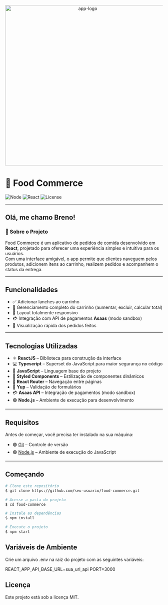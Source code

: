 <div align="center"> 
  <img width="512" height="512" src="https://img.icons8.com/arcade/512/fast-food.png" alt="app-logo" />
</div>

# 🍔 Food Commerce

![Node](https://img.shields.io/badge/node-16.x-green)
![React](https://img.shields.io/badge/react-18-blue)
![License](https://img.shields.io/badge/license-MIT-blue)

---

## Olá, me chamo Breno!

### :dart: Sobre o Projeto
Food Commerce é um aplicativo de pedidos de comida desenvolvido em **React**, projetado para oferecer uma experiência simples e intuitiva para os usuários.  
Com uma interface amigável, o app permite que clientes naveguem pelos produtos, adicionem itens ao carrinho, realizem pedidos e acompanhem o status da entrega.

---

## Funcionalidades

- ✅ Adicionar lanches ao carrinho  
- 🛒 Gerenciamento completo do carrinho (aumentar, excluir, calcular total)  
- 📱 Layout totalmente responsivo  
- 💳 Integração com API de pagamentos **Asaas** (modo sandbox)  
- 👀 Visualização rápida dos pedidos feitos  

---

## Tecnologias Utilizadas

- ⚛ **ReactJS** – Biblioteca para construção da interface  
- 💻 **Typescript** – Superset do JavaScript para maior segurança no código  
- 📜 **JavaScript** – Linguagem base do projeto  
- 🎨 **Styled Components** – Estilização de componentes dinâmicos  
- 🚦 **React Router** – Navegação entre páginas  
- 📑 **Yup** – Validação de formulários  
- 💳 **Asaas API** – Integração de pagamentos (modo sandbox)  
- 🟢 **Node.js** – Ambiente de execução para desenvolvimento  

---

## Requisitos

Antes de começar, você precisa ter instalado na sua máquina:  
- 🟢 [Git](https://git-scm.com) – Controle de versão  
- 🟢 [Node.js](https://nodejs.org/en/) – Ambiente de execução do JavaScript  

---

## Começando

```bash
# Clone este repositório
$ git clone https://github.com/seu-usuario/food-commerce.git

# Acesse a pasta do projeto
$ cd food-commerce

# Instale as dependências
$ npm install

# Execute o projeto
$ npm start
```

## Variáveis de Ambiente

Crie um arquivo .env na raiz do projeto com as seguintes variáveis:

REACT_APP_API_BASE_URL=sua_url_api
PORT=3000

## Licença

Este projeto está sob a licença MIT.


